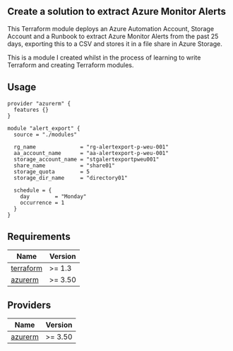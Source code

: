 ## Create a solution to extract Azure Monitor Alerts

This Terraform module deploys an Azure Automation Account, Storage Account and a Runbook to extract Azure Monitor Alerts from the past 25 days, exporting this to a CSV and stores it in a file share in Azure Storage.

This is a module I created whilst in the process of learning to write Terraform and creating Terraform modules.

## Usage

```HCL
provider "azurerm" {
  features {}
}

module "alert_export" {
  source = "./modules"

  rg_name              = "rg-alertexport-p-weu-001"
  aa_account_name      = "aa-alertexport-p-weu-001"
  storage_account_name = "stgalertexportpweu001"
  share_name           = "share01"
  storage_quota        = 5
  storage_dir_name     = "directory01"

  schedule = {
    day        = "Monday"
    occurrence = 1
  }
}
```

## Requirements

| Name                                                                      | Version       |
|---------------------------------------------------------------------------|---------------|
| <a name="requirement_terraform"></a> [terraform](#requirement\_terraform) | >= 1.3        |
| <a name="requirement_azurerm"></a> [azurerm](#requirement\_azurerm)       | >= 3.50 |

## Providers

| Name                                                          | Version       |
|---------------------------------------------------------------|---------------|
| <a name="provider_azurerm"></a> [azurerm](#provider\_azurerm) | >= 3.50 |



